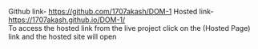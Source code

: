 Github link- https://github.com/1707akash/DOM-1
Hosted link- https://1707akash.github.io/DOM-1/
<br>
To access the hosted link from the live project click on the (Hosted Page) link and the hosted site will open
